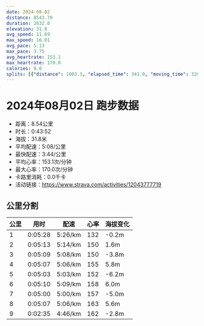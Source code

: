 ```yaml
---
date: 2024-08-02
distance: 8543.70
duration: 2632.0
elevation: 31.8
avg_speed: 11.69
max_speed: 16.01
avg_pace: 5.13
max_pace: 3.75
avg_heartrate: 153.1
max_heartrate: 170.0
calories: 0.0
splits: [{"distance": 1003.3, "elapsed_time": 341.0, "moving_time": 328.0, "average_speed": 3.06, "pace": 5.446633986928104, "average_heartrate": 132.87616099071207, "elevation_difference": -0.2, "split_number": 1}, {"distance": 996.7, "elapsed_time": 313.0, "moving_time": 313.0, "average_speed": 3.18, "pace": 5.241100628930817, "average_heartrate": 150.08653846153845, "elevation_difference": 1.6, "split_number": 2}, {"distance": 1001.6, "elapsed_time": 309.0, "moving_time": 309.0, "average_speed": 3.24, "pace": 5.144043209876543, "average_heartrate": 150.63754045307442, "elevation_difference": -3.8, "split_number": 3}, {"distance": 1000.9, "elapsed_time": 307.0, "moving_time": 307.0, "average_speed": 3.26, "pace": 5.112484662576687, "average_heartrate": 155.66123778501628, "elevation_difference": 5.8, "split_number": 4}, {"distance": 998.6, "elapsed_time": 303.0, "moving_time": 303.0, "average_speed": 3.3, "pace": 5.050515151515151, "average_heartrate": 152.2046204620462, "elevation_difference": -6.2, "split_number": 5}, {"distance": 1001.9, "elapsed_time": 310.0, "moving_time": 310.0, "average_speed": 3.23, "pace": 5.159969040247677, "average_heartrate": 158.68709677419355, "elevation_difference": 6.0, "split_number": 6}, {"distance": 998.4, "elapsed_time": 300.0, "moving_time": 300.0, "average_speed": 3.33, "pace": 5.005015015015014, "average_heartrate": 157.09666666666666, "elevation_difference": -5.0, "split_number": 7}, {"distance": 1000.9, "elapsed_time": 307.0, "moving_time": 307.0, "average_speed": 3.26, "pace": 5.112484662576687, "average_heartrate": 163.97719869706842, "elevation_difference": 5.6, "split_number": 8}, {"distance": 541.4, "elapsed_time": 159.0, "moving_time": 155.0, "average_speed": 3.49, "pace": 4.775558739255014, "average_heartrate": 162.05161290322582, "elevation_difference": -2.8, "split_number": 9}]
---
```


# 2024年08月02日 跑步数据

- 距离：8.54公里
- 时长：0:43:52
- 海拔：31.8米
- 平均配速：5:08/公里
- 最快配速：3:44/公里
- 平均心率：153.1次/分钟
- 最大心率：170.0次/分钟
- 卡路里消耗：0.0千卡
- 活动链接：https://www.strava.com/activities/12043777719

## 公里分割

| 公里 | 用时 | 配速 | 心率 | 海拔变化 |
|------|------|------|------|------|
| 1 | 0:05:28 | 5:26/km | 132 | -0.2m |
| 2 | 0:05:13 | 5:14/km | 150 | 1.6m |
| 3 | 0:05:09 | 5:08/km | 150 | -3.8m |
| 4 | 0:05:07 | 5:06/km | 155 | 5.8m |
| 5 | 0:05:03 | 5:03/km | 152 | -6.2m |
| 6 | 0:05:10 | 5:09/km | 158 | 6.0m |
| 7 | 0:05:00 | 5:00/km | 157 | -5.0m |
| 8 | 0:05:07 | 5:06/km | 163 | 5.6m |
| 9 | 0:02:35 | 4:46/km | 162 | -2.8m |

